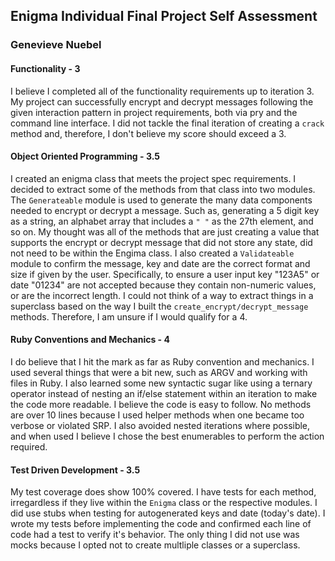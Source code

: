 ## Enigma Individual Final Project Self Assessment

### Genevieve Nuebel


#### Functionality - 3
  I believe I completed all of the functionality requirements up to iteration 3. My project can successfully encrypt and decrypt messages following the given interaction pattern in project requirements, both via pry and the command line interface. I did not tackle the final iteration of creating a `crack` method and, therefore, I don't believe my score should exceed a 3.

#### Object Oriented Programming - 3.5
  I created an enigma class that meets the project spec requirements. I decided to extract some of the methods from that class into two modules. The `Generateable` module is used to generate the many data components needed to encrypt or decrypt a message. Such as, generating a 5 digit key as a string, an alphabet array that includes a `" "` as the 27th element, and so on. My thought was all of the methods that are just creating a value that supports the encrypt or decrypt message that did not store any state, did not need to be within the Engima class. I also created a `Validateable` module to confirm the message, key and date are the correct format and size if given by the user. Specifically, to ensure a user input key "123A5" or date "01234" are not accepted because they contain non-numeric values, or are the incorrect length. I could not think of a way to extract things in a superclass based on the way I built the `create_encrypt/decrypt_message` methods. Therefore, I am unsure if I would qualify for a 4.

#### Ruby Conventions and Mechanics - 4
  I do believe that I hit the mark as far as Ruby convention and mechanics. I used several things that were a bit new, such as ARGV and working with files in Ruby. I also learned some new syntactic sugar like using a ternary operator instead of nesting an if/else statement within an iteration to make the code more readable. I believe the code is easy to follow. No methods are over 10 lines because I used helper methods when one became too verbose or violated SRP. I also avoided nested iterations where possible, and when used I believe I chose the best enumerables to perform the action required.

#### Test Driven Development - 3.5
  My test coverage does show 100% covered. I have tests for each method, irregardless if they live within the `Enigma` class or the respective modules. I did use stubs when testing for autogenerated keys and date (today's date). I wrote my tests before implementing the code and confirmed each line of code had a test to verify it's behavior. The only thing I did not use was mocks because I opted not to create multliple classes or a superclass.
